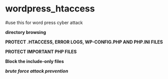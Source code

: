 # wordpress_htaccess
#use this for word press cyber attack

**directory browsing**

**PROTECT .HTACCESS, ERROR LOGS, WP-CONFIG.PHP AND PHP.INI FILES**

**PROTECT IMPORTANT PHP FILES**

**Block the include-only files**

**_brute force attack prevention_**


